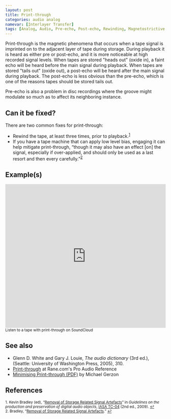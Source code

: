 ```yaml
---
layout: post
title: Print-through
categories: audio analog
namevar: [Interlayer Transfer]
tags: [Analog, Audio, Pre-echo, Post-echo, Rewinding, Magnetostrictive Action]
---
```


Print-through is the magnetic phenomena that occurs when a tape signal is imprinted on to the adjacent layer of tape during storage. During playback it is heard as either pre or post-echo, and it is more noticeable at high recorded signal levels. When tapes are stored "heads out" (oxide in), a faint echo will be heard before the main signal during playback. When tapes are stored "tails out" (oxide out), a post-echo will be heard after the main signal during playback. The post-echo is less obvious than the pre-echo, which is one of the reasons tapes should be stored tails out.  

Pre-echo is also a problem in disc recordings where the groove might modulate so much as to affect its neighboring instance.

## Can it be fixed?

There are two common fixes for print-through:

* Rewind the tape, at least three times, prior to playback.<sup><a href="#fn1" id="ref1">1</a></sup>
* If you have a tape machine that can apply low level bias, engaging it can help mitigate print-through, “though it may also have an effect [on] the signal, especially if over-applied, and should only be used as a last resort and then every carefully.”<sup><a href="#fn2" id="ref2">2</a></sup>

## Example(s)

<iframe width="100%" height="450" scrolling="no" frameborder="no" src="https://w.soundcloud.com/player/?url=https%3A//api.soundcloud.com/tracks/96925356&amp;auto_play=false&amp;hide_related=false&amp;show_comments=true&amp;show_user=true&amp;show_reposts=false&amp;visual=true"></iframe><sub>Listen to a tape with print-through on SoundCloud</sub>

## See also

* Glenn D. White and Gary J. Louie, _The audio dictionary_ (3rd ed.), (Seattle: University of Washington Press, 2005), 310.  
* [Print-through](https://web-beta.archive.org/web/20130324143942/http://www.rane.com/par-p.html#print_through)  at Rane.com's Pro Audio Reference  
* [Minimising Print-through (PDF)](http://www.audiosignal.co.uk/Resources/Print-through_USL.pdf‎) by Michael Gerzon

## References

<sup id="fn1">1. Kevin Bradley (ed), “[Removal of Storage Related Signal Artefacts](http://www.iasa-web.org/tc04/removal-storage-related-signal-artefacts)” in _Guidelines on the production and preservation of digital audio objects_, [IASA TC-04](http://www.iasa-web.org/tc04/audio-preservation) (2nd ed., 2009). <a href="#ref1" title="Jump back to footnote 1 in the text.">↩</a></sup>    
<sup id="fn2">2. Bradley, “[Removal of Storage Related Signal Artefacts](http://www.iasa-web.org/tc04/removal-storage-related-signal-artefacts).” <a href="#ref2" title="Jump back to footnote 2 in the text.">↩</a></sup>   
